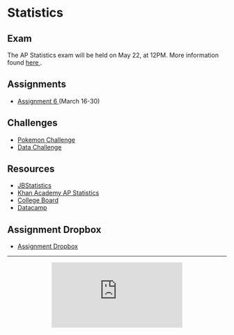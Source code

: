 # Statistics
## Exam 
The AP Statistics exam will be held on May 22, at 12PM. More information found <a href="https://MerrickMath.github.io/APStatistics/exam2020.pdf"> here </a>.

## Assignments
* <a href="https://MerrickMath.github.io/APStatistics/assignment6.pdf"> Assignment 6 </a> (March 16-30) 

## Challenges
* <a href="https://merrickmath.github.io/MerrickMath.github.io-PokemonChallenge/"> Pokemon Challenge </a> 
* <a href="https://MerrickMath.github.io/APStatistics/DataChallenge.pdf"> Data Challenge </a> 

## Resources
* <a href="https://www.jbstatistics.com"> JBStatistics </a> 
* <a href="https://www.khanacademy.org/math/ap-statistics"> Khan Academy AP Statistics </a> 
* <a href="https://apcentral.collegeboard.org"> College Board </a> 
* <a href="https://datacamp.com"> Datacamp </a> 

## Assignment Dropbox 
* <a href="https://docs.google.com/forms/d/e/1FAIpQLScXmZFZJ5-1mWDZmzPoqg5YrWaF-CSFYX_UupotY9yPE7rlNQ/viewform?usp=sf_link"> Assignment Dropbox </a>  

---


<p align="center"> 
  <iframe src="https://www.youtube.com/embed/tVx2V75hWRY" frameborder="0" allow="accelerometer; autoplay; encrypted-media; gyroscope; picture-in-picture" allowfullscreen class="vid"></iframe> </p>
